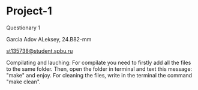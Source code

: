# Project-1

Questionary 1

Garcia Adov ALeksey, 24.B82-mm

st135738@student.spbu.ru

Compilating and lauching: For compilate you need to firstly add all the files to the same folder. 
                         Then, open the folder in terminal and text this message: "make" and enjoy.
			 For cleaning the files, write in the terminal the command "make clean". 

